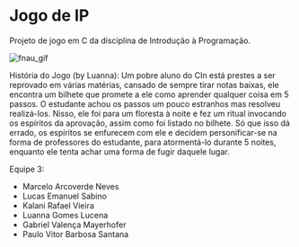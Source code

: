 # Jogo de IP
Projeto de jogo em C da disciplina de Introdução à Programação.

![fnau_gif](https://github.com/llucasEmanuel/Jogo-de-IP/assets/131834616/f4d359f0-481a-4cdf-8f88-c5dce54aef30)

História do Jogo (by Luanna):
Um pobre aluno do CIn está prestes a ser reprovado em várias matérias,
cansado de sempre tirar notas baixas, ele encontra um bilhete que 
promete a ele como aprender qualquer coisa em 5 passos.
O estudante achou os passos um pouco estranhos mas resolveu realizá-los.
Nisso, ele foi para um floresta à noite e fez um ritual invocando os espíritos da aprovação,
assim como foi listado no bilhete. Só que isso dá errado, os espíritos se enfurecem com ele
e decidem personificar-se na forma de professores do estudante, para atormentá-lo durante
5 noites, enquanto ele tenta achar uma forma de fugir daquele lugar.

Equipe 3:
- Marcelo Arcoverde Neves
- Lucas Emanuel Sabino
- Kalani Rafael Vieira
- Luanna Gomes Lucena
- Gabriel Valença Mayerhofer
- Paulo Vitor Barbosa Santana
